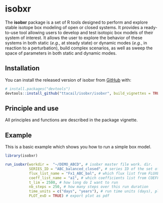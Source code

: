 # isobxr

<!-- badges: start -->
<!-- badges: end -->

The **isobxr** package is a set of R tools designed to perform and explore stable isotope box
modeling of open or closed systems.
It provides a ready-to-use tool allowing users to 
develop and test isotopic box models of their system of interest. 
It allows the user to explore the behavior of these systems
in both static (*e.g.*, at steady state) or dynamic modes (*e.g.*, in reaction to a perturbation), build complex scenarios, 
as well as sweep the space of parameters in both static and dynamic modes.

## Installation

You can install the released version of isobxr from [GitHub](https://github.com/) with:

``` r
# install.packages("devtools")
devtools::install_github("ttacail/isobxr/isobxr", build_vignettes = TRUE)
```

## Principle and use

All principles and functions are described in the package vignette.

## Example

This is a basic example which shows you how to run a simple box model. 

``` r
library(isobxr)

run_isobxr(workdir =  "~/DEMO_ABCD", # isobxr master file work. dir.
           SERIES_ID = "ABC_balanced_closed", # series ID of the set of runs
           flux_list_name = "Fx1_ABC_bal", # which flux list from FLUXES sheet
           coeff_list_name = "a1", # which coefficients list from COEFFS sheet 
           t_lim = 2500, # how long do I want to run
           nb_steps = 250, # how many steps over this run duration
           time_units = c("days", "years"), # run time units (days), plot time units (years)
           PLOT_evD = TRUE) # export plot as pdf 
```

